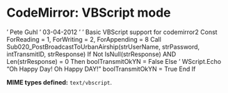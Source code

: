 CodeMirror: VBScript mode
=========================

’ Pete Guhl ’ 03-04-2012 ’ ’ Basic VBScript support for codemirror2 Const ForReading = 1, ForWriting = 2, ForAppending = 8 Call Sub020\_PostBroadcastToUrbanAirship(strUserName, strPassword, intTransmitID, strResponse) If Not IsNull(strResponse) AND Len(strResponse) = 0 Then boolTransmitOkYN = False Else ’ WScript.Echo “Oh Happy Day! Oh Happy DAY!” boolTransmitOkYN = True End If

**MIME types defined:** `text/vbscript`.
